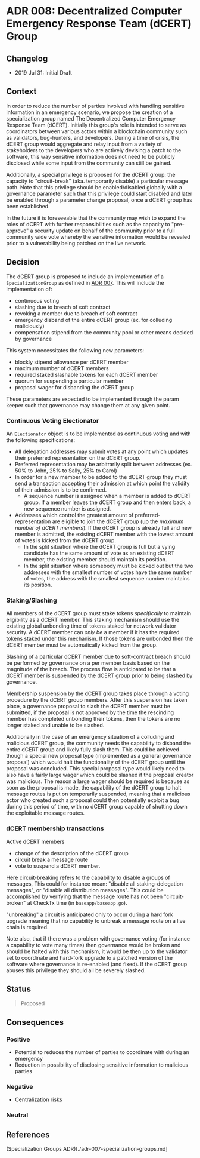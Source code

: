 # ADR 008: Decentralized Computer Emergency Response Team (dCERT) Group

## Changelog

- 2019 Jul 31: Initial Draft

## Context

In order to reduce the number of parties involved with handling sensitive
information in an emergency scenario, we propose the creation of a
specialization group named The Decentralized Computer Emergency Response Team
(dCERT).  Initially this group's role is intended to serve as coordinators
between various actors within a blockchain community such as validators,
bug-hunters, and developers.  During a time of crisis, the dCERT group would
aggregate and relay input from a variety of stakeholders to the developers who
are actively devising a patch to the software, this way sensitive information
does not need to be publicly disclosed while some input from the community can
still be gained. 

Additionally, a special privilege is proposed for the dCERT group: the capacity
to "circuit-break" (aka. temporarily disable)  a particular message path. Note
that this privilege should be enabled/disabled globally with a governance
parameter such that this privilege could start disabled and later be enabled
through a parameter change proposal, once a dCERT group has been established. 

In the future it is foreseeable that the community may wish to expand the roles
of dCERT with further responsibilities such as the capacity to "pre-approve" a
security update on behalf of the community prior to a full community
wide vote whereby the sensitive information would be revealed prior to a
vulnerability being patched on the live network.  

## Decision

The dCERT group is proposed to include an implementation of a `SpecializationGroup`
as defined in [ADR 007](./adr-007-specialization-groups.md). This will include the 
implementation of: 
 - continuous voting
 - slashing due to breach of soft contract
 - revoking a member due to breach of soft contract
 - emergency disband of the entire dCERT group (ex. for colluding maliciously) 
 - compensation stipend from the community pool or other means decided by
   governance

This system necessitates the following new parameters: 
 - blockly stipend allowance per dCERT member 
 - maximum number of dCERT members 
 - required staked slashable tokens for each dCERT member 
 - quorum for suspending a particular member 
 - proposal wager for disbanding the dCERT group 

These parameters are expected to be implemented through the param keeper such 
that governance may change them at any given point. 

### Continuous Voting Electionator

An `Electionator` object is to be implemented as continuous voting and with the
following specifications:
 - All delegation addresses may submit votes at any point which updates their 
   preferred representation on the dCERT group. 
 - Preferred representation may be arbitrarily split between addresses (ex. 50%
   to John, 25% to Sally, 25% to Carol) 
 - In order for a new member to be added to the dCERT group they must 
   send a transaction accepting their admission at which point the validity of
   their admission is to be confirmed. 
   - A sequence number is assigned when a member is added to dCERT group. 
     If a member leaves the dCERT group and then enters back, a new sequence number
     is assigned.  
 - Addresses which control the greatest amount of preferred-representation are
   eligible to join the dCERT group (up the _maximum number of dCERT members_). 
   If the dCERT group is already full and new member is admitted, the existing
   dCERT member with the lowest amount of votes is kicked from the dCERT group.
   - In the split situation where the dCERT group is full but a vying candidate 
     has the same amount of vote as an existing dCERT member, the existing 
     member should maintain its position. 
   - In the split situation where somebody must be kicked out but the two
     addresses with the smallest number of votes have the same number of votes,
     the address with the smallest sequence number maintains its position.  

### Staking/Slashing

All members of the dCERT group must stake tokens _specifically_ to maintain
eligibility as a dCERT member. This staking mechanism should use the existing
global unbonding time of tokens staked for network validator security. A dCERT
member can _only be_ a member if it has the required tokens staked under this
mechanism. If those tokens are unbonded then the dCERT member must be
automatically kicked from the group.  

Slashing of a particular dCERT member due to soft-contract breach should be
performed by governance on a per member basis based on the magnitude of the
breach.  The process flow is anticipated to be that a dCERT member is suspended
by the dCERT group prior to being slashed by governance.  

Membership suspension by the dCERT group takes place through a voting procedure
by the dCERT group members. After this suspension has taken place, a governance
proposal to slash the dCERT member must be submitted, if the proposal is not
approved by the time the rescinding member has completed unbonding their
tokens, then the tokens are no longer staked and unable to be slashed. 

Additionally in the case of an emergency situation of a colluding and malicious
dCERT group, the community needs the capability to disband the entire dCERT
group and likely fully slash them. This could be achieved though a special new
proposal type (implemented as a general governance proposal) which would halt
the functionality of the dCERT group until the proposal was concluded. This
special proposal type would likely need to also have a fairly large wager which
could be slashed if the proposal creator was malicious. The reason a large
wager should be required is because as soon as the proposal is made, the
capability of the dCERT group to halt message routes is put on temporarily
suspended, meaning that a malicious actor who created such a proposal could
then potentially exploit a bug during this period of time, with no dCERT group
capable of shutting down the exploitable message routes. 

### dCERT membership transactions

Active dCERT members 
 - change of the description of the dCERT group
 - circuit break a message route
 - vote to suspend a dCERT member. 

Here circuit-breaking refers to the capability to disable a groups of messages,
This could for instance mean: "disable all staking-delegation messages", or
"disable all distribution messages". This could be accomplished by verifying
that the message route has not been "circuit-broken" at CheckTx time (in
`baseapp/baseapp.go`). 

"unbreaking" a circuit is anticipated only to occur during a hard fork upgrade
meaning that no capability to unbreak a message route on a live chain is
required. 

Note also, that if there was a problem with governance voting (for instance a
capability to vote many times) then governance would be broken and should be
halted with this mechanism, it would be then up to the validator set to
coordinate and hard-fork upgrade to a patched version of the software where
governance is re-enabled (and fixed). If the dCERT group abuses this privilege
they should all be severely slashed.

## Status

> Proposed

## Consequences

### Positive

 - Potential to reduces the number of parties to coordinate with during an emergency 
 - Reduction in possibility of disclosing sensitive information to malicious parties

### Negative

 - Centralization risks

### Neutral

## References
 
  (Specialization Groups ADR)[./adr-007-specialization-groups.md]
